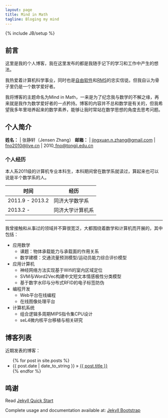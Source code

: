 ```yaml
---
layout: page
title: Mind in Math
tagline: Bloging my mind
---
```

{% include JB/setup %}

## 前言

这里是我的个人博客，我在这里发布的都是我随手记下的学习和工作中产生的想法。

我热爱着计算机科学事业，同时也是[自由软件](http://www.fsf.org/)和[RMS](https://stallman.org/)的忠实信徒。但我自认为骨子里仍是一个数学爱好者。

我将博客的主题命名为Mind in Math，一来是为了纪念我与数学的不解之缘，再来就是我作为数学爱好者的一点矜持。博客的内容并不总和数学是有关的，但我希望我多年里培养起来的数学素养，能够让我时常站在数学思想的角度去思考问题。

## 个人简介

**姓名：** | 张静轩（Jensen Zhang）
**邮箱：** | jingxuan.n.zhang@gmail.com
           | fno2010@live.cn
           | 2010\_fno@tongji.edu.cn

### 个人经历

本人系2011级的计算机专业本科生，本科期间曾在数学系就读过，算起来也可以说是半个数学系的人。

时间            | 经历
----------------|------------------
2011.9 - 2013.2 | 同济大学数学系
2013.2 -        | 同济大学计算机系

---

我曾接触和从事过的领域并不算很宽泛，大都围绕着数学和计算机而开展的，其中包括：

* 应用数学
    - 课题：物体承载能力与承载面的作用关系
    - 数学建模：交通流量预测模型/运动员能力综合评价模型
* 应用计算机
    - 神经网络方法实现基于Wifi的室内区域定位
    - SVM与Word2Vec构建中文短文本情感极性分类模型
    - 基于数字水印与分布式RFID的电子标签防伪
* 编程开发
    - Web平台在线编程
    - 在线图像处理平台
* 计算机系统
    - 组合逻辑多周期MIPS指令集CPU设计
    - seL4微内核平台移植与相关研究

## 博客列表

近期发表的博客：

<ul class="posts">
  {% for post in site.posts %}
    <li><span>{{ post.date | date_to_string }}</span> &raquo; <a href="{{ BASE_PATH }}{{ post.url }}">{{ post.title }}</a></li>
  {% endfor %}
</ul>

## 鸣谢

Read [Jekyll Quick Start](http://jekyllbootstrap.com/usage/jekyll-quick-start.html)

Complete usage and documentation available at: [Jekyll Bootstrap](http://jekyllbootstrap.com)
